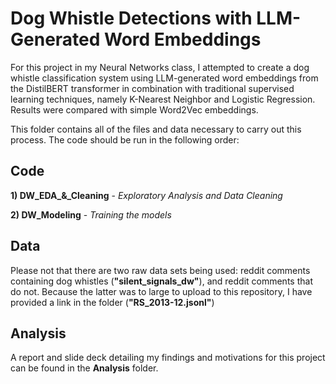 # Dog Whistle Detections with LLM-Generated Word Embeddings

For this project in my Neural Networks class, I attempted to create a dog whistle classification system using LLM-generated word embeddings from the DistilBERT transformer in combination with traditional supervised learning techniques, namely K-Nearest Neighbor and Logistic Regression. Results were compared with simple Word2Vec embeddings. 

This folder contains all of the files and data necessary to carry out this process. The code should be run in the following order:

## Code
**1) DW_EDA_&_Cleaning**  - *Exploratory Analysis and Data Cleaning*

**2) DW_Modeling** - *Training the models*

## Data
Please not that there are two raw data sets being used: reddit comments containing dog whistles (**"silent_signals_dw"**), and reddit comments that do not. Because the latter was to large to upload to this repository, I have provided a link in the folder (**"RS_2013-12.jsonl"**)

## Analysis
A report and slide deck detailing my findings and motivations for this project can be found in the **Analysis** folder.

